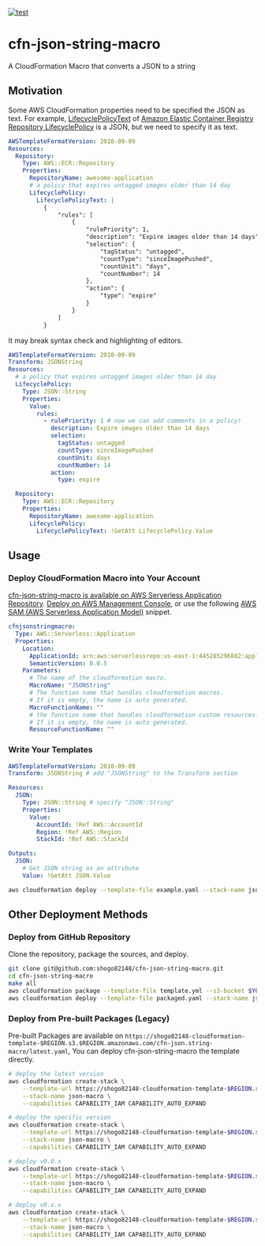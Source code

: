 [![test](https://github.com/shogo82148/cfn-json-string-macro/actions/workflows/test.yml/badge.svg)](https://github.com/shogo82148/cfn-json-string-macro/actions/workflows/test.yml)

# cfn-json-string-macro

A CloudFormation Macro that converts a JSON to a string

## Motivation

Some AWS CloudFormation properties need to be specified the JSON as text.
For example, [LifecyclePolicyText](https://docs.aws.amazon.com/AWSCloudFormation/latest/UserGuide/aws-properties-ecr-repository-lifecyclepolicy.html#cfn-ecr-repository-lifecyclepolicy-lifecyclepolicytext)
of [Amazon Elastic Container Registry Repository LifecyclePolicy](https://docs.aws.amazon.com/AWSCloudFormation/latest/UserGuide/aws-properties-ecr-repository-lifecyclepolicy.html)
is a JSON, but we need to specify it as text.

```yaml
AWSTemplateFormatVersion: 2010-09-09
Resources:
  Repository:
    Type: AWS::ECR::Repository
    Properties:
      RepositoryName: awesome-application
      # a policy that expires untagged images older than 14 day
      LifecyclePolicy:
        LifecyclePolicyText: |
          {
              "rules": [
                  {
                      "rulePriority": 1,
                      "description": "Expire images older than 14 days",
                      "selection": {
                          "tagStatus": "untagged",
                          "countType": "sinceImagePushed",
                          "countUnit": "days",
                          "countNumber": 14
                      },
                      "action": {
                          "type": "expire"
                      }
                  }
              ]
          }
```

It may break syntax check and highlighting of editors.

```yaml
AWSTemplateFormatVersion: 2010-09-09
Transform: JSONString
Resources:
  # a policy that expires untagged images older than 14 day
  LifecyclePolicy:
    Type: JSON::String
    Properties:
      Value:
        rules:
          - rulePriority: 1 # now we can add comments in a policy!
            description: Expire images older than 14 days
            selection:
              tagStatus: untagged
              countType: sinceImagePushed
              countUnit: days
              countNumber: 14
            action:
              type: expire

  Repository:
    Type: AWS::ECR::Repository
    Properties:
      RepositoryName: awesome-application
      LifecyclePolicy:
        LifecyclePolicyText: !GetAtt LifecyclePolicy.Value
```

## Usage

### Deploy CloudFormation Macro into Your Account

[cfn-json-string-macro is available on AWS Serverless Application Repository](https://serverlessrepo.aws.amazon.com/applications/us-east-1/445285296882/cfn-json-string-macro).
[Deploy on AWS Management Console](https://console.aws.amazon.com/lambda/home?#/create/app?applicationId=arn:aws:serverlessrepo:us-east-1:445285296882:applications/cfn-json-string-macro),
or use the following [AWS SAM (AWS Serverless Application Model)](https://aws.amazon.com/serverless/sam/) snippet.

```yaml
cfnjsonstringmacro:
  Type: AWS::Serverless::Application
  Properties:
    Location:
      ApplicationId: arn:aws:serverlessrepo:us-east-1:445285296882:applications/cfn-json-string-macro
      SemanticVersion: 0.0.5
    Parameters:
      # The name of the cloudformation macro.
      MacroName: "JSONString"
      # The function name that handles cloudformation macros.
      # If it is empty, the name is auto generated.
      MacroFunctionName: ""
      # the function name that handles cloudformation custom resources.
      # If it is empty, the name is auto generated.
      ResourceFunctionName: ""
```

### Write Your Templates

```yaml
AWSTemplateFormatVersion: 2010-09-09
Transform: JSONString # add "JSONString" to the Transform section

Resources:
  JSON:
    Type: JSON::String # specify "JSON::String"
    Properties:
      Value:
        AccountId: !Ref AWS::AccountId
        Region: !Ref AWS::Region
        StackId: !Ref AWS::StackId

Outputs:
  JSON:
    # Get JSON string as an attribute
    Value: !GetAtt JSON.Value
```

```bash
aws cloudformation deploy --template-file example.yaml --stack-name json-macro-example CAPABILITY_AUTO_EXPAND
```

## Other Deployment Methods

### Deploy from GitHub Repository

Clone the repository, package the sources, and deploy.

```bash
git clone git@github.com:shogo82148/cfn-json-string-macro.git
cd cfn-json-string-macro
make all
aws cloudformation package --template-file template.yml --s3-bucket $YOUR_BUCKET_NAME --output-template-file packaged.yaml
aws cloudformation deploy --template-file packaged.yaml --stack-name json-macro --capabilities CAPABILITY_IAM CAPABILITY_AUTO_EXPAND
```

### Deploy from Pre-built Packages (Legacy)

Pre-built Packages are available on `https://shogo82148-cloudformation-template-$REGION.s3.$REGION.amazonaws.com/cfn-json.string-macro/latest.yaml`,
You can deploy cfn-json-string-macro the template directly.

```bash
# deploy the latest version
aws cloudformation create-stack \
    --template-url https://shogo82148-cloudformation-template-$REGION.s3.$REGION.amazonaws.com/cfn-json.string-macro/latest.yaml \
    --stack-name json-macro \
    --capabilities CAPABILITY_IAM CAPABILITY_AUTO_EXPAND

# deploy the specific version
aws cloudformation create-stack \
    --template-url https://shogo82148-cloudformation-template-$REGION.s3.$REGION.amazonaws.com/cfn-json.string-macro/v0.0.5.yaml \
    --stack-name json-macro \
    --capabilities CAPABILITY_IAM CAPABILITY_AUTO_EXPAND

# deploy v0.0.x
aws cloudformation create-stack \
    --template-url https://shogo82148-cloudformation-template-$REGION.s3.$REGION.amazonaws.com/cfn-json.string-macro/v0.0.yaml \
    --stack-name json-macro \
    --capabilities CAPABILITY_IAM CAPABILITY_AUTO_EXPAND

# deploy v0.x.x
aws cloudformation create-stack \
    --template-url https://shogo82148-cloudformation-template-$REGION.s3.$REGION.amazonaws.com/cfn-json.string-macro/v0.yaml \
    --stack-name json-macro \
    --capabilities CAPABILITY_IAM CAPABILITY_AUTO_EXPAND
```
